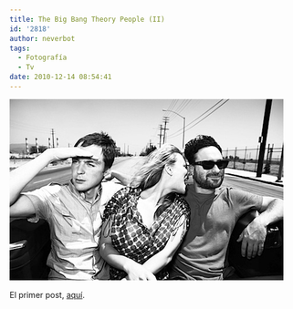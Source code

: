 ```yaml
---
title: The Big Bang Theory People (II)
id: '2818'
author: neverbot
tags:
  - Fotografía
  - Tv
date: 2010-12-14 08:54:41
---
```


![201012140854.jpg](./the-big-bang-theory-people-ii/201012140854.jpg)

El primer post, [aquí](http://localhost:8000/tv/the-big-bang-theory-people/).